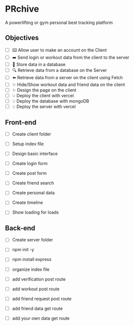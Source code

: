 # PRchive
A powerlifting or gym personal best tracking platform

## Objectives

* [ ] ⌨️ Allow user to make an account on the Client
* [ ] ➡️ Send login or workout data from the client to the server
* [ ] 💾 Store data in a database
* [ ] 🔍 Retrieve data from a database on the Server
* [ ] ⬅️ Retrieve data from a server on the client using Fetch
* [ ] ✨ Hide/Show workout data and friend data on the client
* [ ] ✨ Design the page on the client
* [ ] 💡 Deploy the client with vercel
* [ ] 💡 Deploy the database with mongoDB
* [ ] 💡 Deploy the server with vercel

## Front-end

* [ ] Create client folder
* [ ] Setup index file
* [ ] Design basic interface
* [ ] Create login form
* [ ] Create post form
* [ ] Create friend search
* [ ] Create personal data
* [ ] Create timeline
* [ ] Show loading for loads


## Back-end

* [ ] Create server folder
* [ ] npm init -y
* [ ] npm install express
* [ ] organize index file
* [ ] add verification post route
* [ ] add workout post route
* [ ] add friend request post route
* [ ] add friend data get route
* [ ] add your own data get route
 





